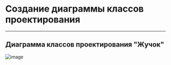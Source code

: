 # Создание диаграммы классов проектирования


---
## Диаграмма классов проектирования "Жучок"

![image](https://github.com/BREUCHT27/rtippo/assets/119112204/de15b6b4-2584-455d-97f3-ab8efb4ce0b3)


